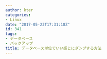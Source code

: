 ```yaml
---
author: kter
categories:
- Linux
date: "2017-05-23T17:31:18Z"
id: 341
tags:
- データベース
- バックアップ
title: データベース単位でいい感じにダンプする方法
---
```


